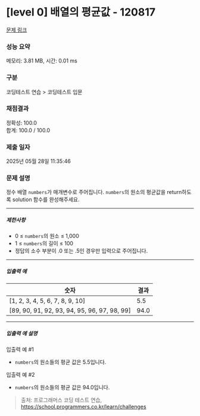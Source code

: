# [level 0] 배열의 평균값 - 120817 

[문제 링크](https://school.programmers.co.kr/learn/courses/30/lessons/120817) 

### 성능 요약

메모리: 3.81 MB, 시간: 0.01 ms

### 구분

코딩테스트 연습 > 코딩테스트 입문

### 채점결과

정확성: 100.0<br/>합계: 100.0 / 100.0

### 제출 일자

2025년 05월 28일 11:35:46

### 문제 설명

<p><font style="vertical-align: inherit;"><font style="vertical-align: inherit;">정수 배열 </font></font><code>numbers</code><font style="vertical-align: inherit;"><font style="vertical-align: inherit;">가 매개변수로 주어집니다. </font></font><code>numbers</code><font style="vertical-align: inherit;"><font style="vertical-align: inherit;">의 원소의 평균값을 return하도록 solution 함수를 완성해주세요.</font></font></p>

<hr>

<h5><font style="vertical-align: inherit;"><font style="vertical-align: inherit;">제한사항</font></font></h5>

<ul>
<li><font style="vertical-align: inherit;"><font style="vertical-align: inherit;">0 ≤ </font></font><code>numbers</code><font style="vertical-align: inherit;"><font style="vertical-align: inherit;">의 원소 ≤ 1,000</font></font></li>
<li><font style="vertical-align: inherit;"><font style="vertical-align: inherit;">1 ≤ </font></font><code>numbers</code><font style="vertical-align: inherit;"><font style="vertical-align: inherit;">의 길이 ≤ 100</font></font></li>
<li><font style="vertical-align: inherit;"><font style="vertical-align: inherit;">정답의 소수 부분이 .0 또는 .5인 경우만 입력으로 주어집니다.</font></font></li>
</ul>

<hr>

<h5><font style="vertical-align: inherit;"><font style="vertical-align: inherit;">입출력 예</font></font></h5>
<table class="table">
        <thead><tr>
<th><font style="vertical-align: inherit;"><font style="vertical-align: inherit;">숫자</font></font></th>
<th><font style="vertical-align: inherit;"><font style="vertical-align: inherit;">결과</font></font></th>
</tr>
</thead>
        <tbody><tr>
<td><font style="vertical-align: inherit;"><font style="vertical-align: inherit;">[1, 2, 3, 4, 5, 6, 7, 8, 9, 10]</font></font></td>
<td><font style="vertical-align: inherit;"><font style="vertical-align: inherit;">5.5</font></font></td>
</tr>
<tr>
<td><font style="vertical-align: inherit;"><font style="vertical-align: inherit;">[89, 90, 91, 92, 93, 94, 95, 96, 97, 98, 99]</font></font></td>
<td><font style="vertical-align: inherit;"><font style="vertical-align: inherit;">94.0</font></font></td>
</tr>
</tbody>
      </table>
<hr>

<h5><font style="vertical-align: inherit;"><font style="vertical-align: inherit;">입출력 예 설명</font></font></h5>

<p><font style="vertical-align: inherit;"><font style="vertical-align: inherit;">입출력 예 #1</font></font></p>

<ul>
<li><code>numbers</code><font style="vertical-align: inherit;"><font style="vertical-align: inherit;">의 원소들의 평균 값은 5.5입니다.</font></font></li>
</ul>

<p><font style="vertical-align: inherit;"><font style="vertical-align: inherit;">입출력 예 #2</font></font></p>

<ul>
<li><code>numbers</code><font style="vertical-align: inherit;"><font style="vertical-align: inherit;">의 원소들의 평균 값은 94.0입니다.</font></font></li>
</ul>


> 출처: 프로그래머스 코딩 테스트 연습, https://school.programmers.co.kr/learn/challenges